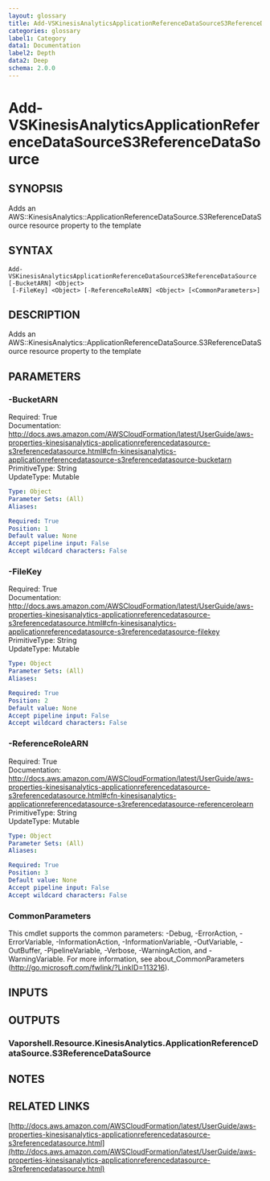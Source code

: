 ```yaml
---
layout: glossary
title: Add-VSKinesisAnalyticsApplicationReferenceDataSourceS3ReferenceDataSource
categories: glossary
label1: Category
data1: Documentation
label2: Depth
data2: Deep
schema: 2.0.0
---
```


# Add-VSKinesisAnalyticsApplicationReferenceDataSourceS3ReferenceDataSource

## SYNOPSIS
Adds an AWS::KinesisAnalytics::ApplicationReferenceDataSource.S3ReferenceDataSource resource property to the template

## SYNTAX

```
Add-VSKinesisAnalyticsApplicationReferenceDataSourceS3ReferenceDataSource [-BucketARN] <Object>
 [-FileKey] <Object> [-ReferenceRoleARN] <Object> [<CommonParameters>]
```

## DESCRIPTION
Adds an AWS::KinesisAnalytics::ApplicationReferenceDataSource.S3ReferenceDataSource resource property to the template

## PARAMETERS

### -BucketARN
Required: True    
Documentation: http://docs.aws.amazon.com/AWSCloudFormation/latest/UserGuide/aws-properties-kinesisanalytics-applicationreferencedatasource-s3referencedatasource.html#cfn-kinesisanalytics-applicationreferencedatasource-s3referencedatasource-bucketarn    
PrimitiveType: String    
UpdateType: Mutable

```yaml
Type: Object
Parameter Sets: (All)
Aliases:

Required: True
Position: 1
Default value: None
Accept pipeline input: False
Accept wildcard characters: False
```

### -FileKey
Required: True    
Documentation: http://docs.aws.amazon.com/AWSCloudFormation/latest/UserGuide/aws-properties-kinesisanalytics-applicationreferencedatasource-s3referencedatasource.html#cfn-kinesisanalytics-applicationreferencedatasource-s3referencedatasource-filekey    
PrimitiveType: String    
UpdateType: Mutable

```yaml
Type: Object
Parameter Sets: (All)
Aliases:

Required: True
Position: 2
Default value: None
Accept pipeline input: False
Accept wildcard characters: False
```

### -ReferenceRoleARN
Required: True    
Documentation: http://docs.aws.amazon.com/AWSCloudFormation/latest/UserGuide/aws-properties-kinesisanalytics-applicationreferencedatasource-s3referencedatasource.html#cfn-kinesisanalytics-applicationreferencedatasource-s3referencedatasource-referencerolearn    
PrimitiveType: String    
UpdateType: Mutable

```yaml
Type: Object
Parameter Sets: (All)
Aliases:

Required: True
Position: 3
Default value: None
Accept pipeline input: False
Accept wildcard characters: False
```

### CommonParameters
This cmdlet supports the common parameters: -Debug, -ErrorAction, -ErrorVariable, -InformationAction, -InformationVariable, -OutVariable, -OutBuffer, -PipelineVariable, -Verbose, -WarningAction, and -WarningVariable.
For more information, see about_CommonParameters (http://go.microsoft.com/fwlink/?LinkID=113216).

## INPUTS

## OUTPUTS

### Vaporshell.Resource.KinesisAnalytics.ApplicationReferenceDataSource.S3ReferenceDataSource

## NOTES

## RELATED LINKS

[http://docs.aws.amazon.com/AWSCloudFormation/latest/UserGuide/aws-properties-kinesisanalytics-applicationreferencedatasource-s3referencedatasource.html](http://docs.aws.amazon.com/AWSCloudFormation/latest/UserGuide/aws-properties-kinesisanalytics-applicationreferencedatasource-s3referencedatasource.html)

